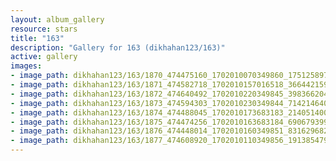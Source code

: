 ```yaml
---
layout: album_gallery
resource: stars
title: "163"
description: "Gallery for 163 (dikhahan123/163)"
active: gallery
images:
- image_path: dikhahan123/163/1870_474475160_1702010070349860_1751258978534950028_n.jpg
- image_path: dikhahan123/163/1871_474582718_1702010157016518_3664421599231955432_n.jpg
- image_path: dikhahan123/163/1872_474640492_1702010220349845_3983662046790927413_n.jpg
- image_path: dikhahan123/163/1873_474594303_1702010230349844_7142146400289567813_n.jpg
- image_path: dikhahan123/163/1874_474488045_1702010173683183_2140514009591166291_n.jpg
- image_path: dikhahan123/163/1875_474474256_1702010163683184_6906793996342845971_n.jpg
- image_path: dikhahan123/163/1876_474448014_1702010160349851_8316296822159911585_n.jpg
- image_path: dikhahan123/163/1877_474608920_1702010110349856_1913854799939367263_n.jpg
---
```

